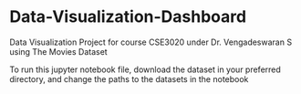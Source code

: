 # Data-Visualization-Dashboard
Data Visualization Project for course CSE3020 under Dr. Vengadeswaran S using The Movies Dataset

To run this jupyter notebook file, download the dataset in your preferred directory, and change the paths to the datasets in the notebook

